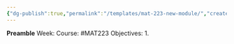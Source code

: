 ```yaml
---
{"dg-publish":true,"permalink":"/templates/mat-223-new-module/","created":"2024-01-10T00:35:50.342-05:00","updated":"2024-01-10T00:45:55.268-05:00"}
---
```


**Preamble**
Week:
Course: #MAT223 
Objectives:
1. 
